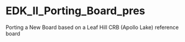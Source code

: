 # EDK_II_Porting_Board_pres
Porting a New Board based on a Leaf Hill CRB (Apollo Lake) reference board

